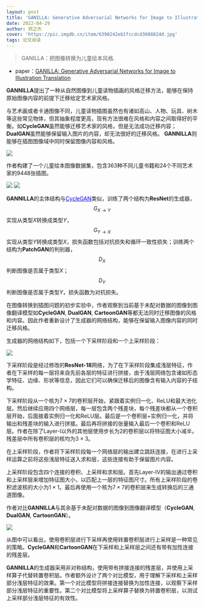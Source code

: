 ```yaml
---
layout: post
title: 'GANILLA: Generative Adversarial Networks for Image to Illustration Translation'
date: 2022-04-29
author: 郑之杰
cover: 'https://pic.imgdb.cn/item/6398242eb1fccdcd3608824d.jpg'
tags: 论文阅读
---
```


> GANILLA：把图像转换为儿童绘本风格.

- paper：[GANILLA: Generative Adversarial Networks for Image to Illustration Translation](https://arxiv.org/abs/2002.05638)

**GANNILLA**提出了一种从自然图像到儿童读物插画的风格迁移方法，能够在保持原始图像内容的前提下迁移给定艺术家风格。

与艺术画或者卡通图像不同，儿童读物插图虽然也有诸如高山、人物、玩具、树木等这些常见物体，但其抽象程度更高，现有方法很难在风格和内容之间取得好的平衡。如**CycleGAN**虽然能够迁移艺术家的风格，但是无法成功迁移内容；**DualGAN**虽然能够保留输入图片的内容，却无法很好的迁移风格。
**GANNILLA**则能够在插图图像域中同时保留图像内容和风格。

![](https://pic.imgdb.cn/item/6398898eb1fccdcd36bc6c86.jpg)

作者构建了一个儿童绘本图像数据集，包含363种不同儿童书籍和24个不同艺术家的9448张插图。

![](https://pic.imgdb.cn/item/63988ac0b1fccdcd36be067c.jpg)
![](https://pic.imgdb.cn/item/639889ebb1fccdcd36bceb5f.jpg)

**GANNILLA**的主体结构与[<font color=Blue>CycleGAN</font>](https://0809zheng.github.io/2022/02/14/cyclegan.html)类似，训练了两个结构为**ResNet**的生成器，$$G_{X→Y}$$实现从类型$X$转换成类型$Y$，$$G_{Y→X}$$实现从类型$Y$转换成类型$X$，损失函数包括对抗损失和循环一致性损失；训练两个结构为**PatchGAN**的判别器，$$D_{X}$$判断图像是否属于类型$X$；$$D_{Y}$$判断图像是否属于类型$Y$，损失函数为对抗损失。

在图像转换到插图问题的初步实验中，作者观察到当前基于未配对数据的图像到图像翻译模型如**CycleGAN**, **DualGAN**, **CartoonGAN**等都无法同时迁移图像的风格和内容。因此作者重新设计了生成器的网络结构，能够在保留输入图像内容的同时迁移风格。

生成器的网络结构如下，包括一个下采样阶段和一个上采样阶段：

![](https://pic.imgdb.cn/item/63988caeb1fccdcd36c0f125.jpg)

下采样阶段是经过修改的**ResNet-18**网络，为了在下采样阶段集成浅层特征，作者在下采样的每一层将来自先前各层的特征进行拼接，由于浅层网络包含诸如形态学特征、边缘、形状等信息，因此它们可以确保迁移后的图像含有输入内容的子结构。

下采样阶段从一个核为$7\times 7$的卷积层开始，紧跟着实例归一化、ReLU和最大池化层。然后继续应用四个网络层，每一层包含两个残差块，每个残差块都从一个卷积层开始，后面接着实例归一化和ReLU层。最后是一个卷积层+实例归一化，并将输出和残差块的输入进行拼接。最后再将拼接的张量输入最后一个卷积和ReLU层。作者在除了Layer-I以外的其他层使用步长为2的卷积层以将特征图大小减半。残差层中所有卷积层的核均为$3\times 3$。

在上采样阶段，作者将下采样阶段每一个网络层的输出建立跳跃连接，在进行上采样运算之前将这些浅层特征送入求和层，这些连接有助于保留图片内容。

上采样阶段包含四个连接的卷积、上采样和求和层。首先Layer-IV的输出通过卷积和上采样层来增加特征图大小，以匹配上一层的特征图尺寸。所有上采样阶段的卷积滤波核的大小为$1\times 1$。最后再使用一个核为$7\times 7$的卷积层来生成转换后的三通道图像。

作者对比**GANNILLA**与其余基于未配对数据的图像到图像翻译模型（**CycleGAN**, **DualGAN**, **CartoonGAN**）。

![](https://pic.imgdb.cn/item/63988cdab1fccdcd36c12d91.jpg)

从图中可以看出，使用卷积层进行下采样再使用转置卷积层进行上采样是一种常见的策略。**CycleGAN**和**CartoonGAN**在下采样和上采样层之间还有带有加性连接的残差层。

**GANNILLA**的生成器采用非对称结构，使用带有拼接连接的残差层，并使用上采样算子代替转置卷积层。作者额外设计了两个对比模型，用于理解下采样和上采样部分浅层特征的效果。第一个对比模型将拼接连接替换为加性连接，以观察下采样部分浅层特征的重要性。第二个对比模型将上采样算子替换为转置卷积层，以测试上采样部分浅层特征的有效性。


